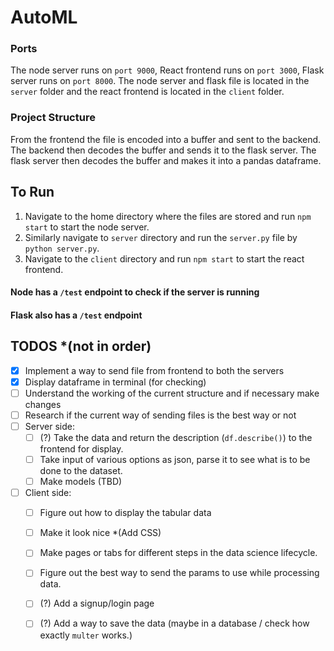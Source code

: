 # AutoML
### Ports
The node server runs on `port 9000`, 
React frontend runs on `port 3000`,
Flask server runs on `port 8000`.
The node server and flask file is located in the `server` folder and the react frontend is located in the `client` folder.

### Project Structure

From the frontend the file is encoded into a buffer and sent to the backend. The backend then decodes the buffer and sends it to the flask server. The flask server then decodes the buffer and makes it into a pandas dataframe. 

## To Run
1) Navigate to the home directory where the files are stored and run `npm start` to start the node server.
2) Similarly navigate to `server` directory and run the `server.py` file by `python server.py`.
3) Navigate to the `client` directory and run `npm start` to start the react frontend.

#### Node has a `/test` endpoint to check if the server is running
#### Flask also has a `/test` endpoint

## TODOS *(not in order)
- [x] Implement a way to send file from frontend to both the servers
- [x] Display dataframe in terminal (for checking)
- [ ] Understand the working of the current structure and if necessary make changes
- [ ] Research if the current way of sending files is the best way or not
- [ ] Server side:
    - [ ] (?) Take the data and return the description (`df.describe()`) to the frontend for display.
    - [ ] Take input of various options as json, parse it to see what is to be done to the dataset.
    - [ ] Make models (TBD)
- [ ] Client side:
    - [ ] Figure out how to display the tabular data
    - [ ] Make it look nice *(Add CSS)
    - [ ] Make pages or tabs for different steps in the data science lifecycle.
    - [ ] Figure out the best way to send the params to use while processing data.
    - [ ] (?) Add a signup/login page
    - [ ] (?) Add a way to save the data (maybe in a database / check how exactly `multer` works.) 

